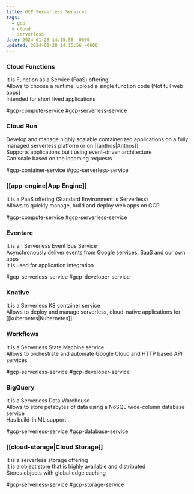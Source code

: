 ```yaml
---
title: GCP Serverless Services
tags:
  - gcp
  - cloud
  - serverless
date: 2024-01-28 14:15:56 -0600
updated: 2024-01-28 14:15:56 -0600
---
```


### Cloud Functions
It is Function as a Service (FaaS) offering  
Allows to choose a runtime, upload a single function code (Not full web apps)  
Intended for short lived applications  

#gcp-compute-service  #gcp-serverless-service

### Cloud Run
Develop and manage highly scalable containerized applications on a fully managed serverless platform or on [[anthos|Anthos]]  
Supports applications built using event-driven architecture  
Can scale based on the incoming requests  

#gcp-container-service  #gcp-serverless-service 

### [[app-engine|App Engine]]
It is a PaaS offering (Standard Environment is Serverless)  
Allows to quickly manage, build and deploy web apps on GCP  

#gcp-compute-service #gcp-serverless-service 

### Eventarc
It is an Serverless Event Bus Service  
Asynchronously deliver events from Google services, SaaS and our own apps  
It is used for application integration  

#gcp-serverless-service #gcp-developer-service 

### Knative
It is a Serverless K8 container service  
Allows to deploy and manage serverless, cloud-native applications for [[kubernetes|Kubernetes]]

### Workflows
It is a Serverless State Machine service  
Allows to orchestrate and automate Google Cloud and HTTP based API services 

#gcp-serverless-service #gcp-developer-service 

### BigQuery
It is a Serverless Data Warehouse  
Allows to store petabytes of data using a NoSQL wide-column database service  
Has build-in ML support  

#gcp-serverless-service #gcp-database-service

### [[cloud-storage|Cloud Storage]]
It is a serverless storage offering  
It is a object store that is highly available and distributed  
Stores objects with global edge caching  

#gcp-serverless-service #gcp-storage-service